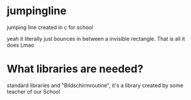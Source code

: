 # jumpingline
jumping line created in c for school


yeah it literally just bounces in between a invisible rectangle. That is all it does Lmao


# What libraries are needed?
standard libraries and "Bildschirmroutine", it's a library created by some teacher of our School
